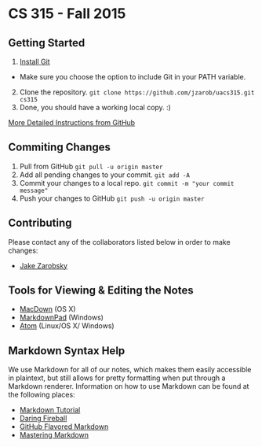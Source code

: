 # CS 315 - Fall 2015

## Getting Started
1. [Install Git](https://git-scm.com/book/en/v2/Getting-Started-Installing-Git)
  - Make sure you choose the option to include Git in your PATH variable.
2. Clone the repository. `git clone https://github.com/jzarob/uacs315.git cs315`
3. Done, you should have a working local copy. :)

[More Detailed Instructions from GitHub](https://help.github.com/articles/set-up-git/#platform-all)

## Commiting Changes
1. Pull from GitHub `git pull -u origin master`
2. Add all pending changes to your commit. `git add -A`
3. Commit your changes to a local repo. `git commit -m "your commit message"`
4. Push your changes to GitHub `git push -u origin master`

## Contributing
Please contact any of the collaborators listed below in order to make changes:
- [Jake Zarobsky](mailto:jazarobsky@crimson.ua.edu)

## Tools for Viewing & Editing the Notes
- [MacDown](https://github.com/uranusjr/macdown) (OS X)
- [MarkdownPad](http://markdownpad.com) (Windows)
- [Atom](https://atom.io) (Linux/OS X/ Windows)

## Markdown Syntax Help
We use Markdown for all of our notes, which makes them easily accessible in plaintext, but still allows
for pretty formatting when put through a Markdown renderer. Information on how to use Markdown can be found
at the following places:
- [Markdown Tutorial](http://markdowntutorial.com)
- [Daring Fireball](http://daringfireball.net/projects/markdown/basics)
- [GitHub Flavored Markdown](https://help.github.com/articles/github-flavored-markdown/)
- [Mastering Markdown](https://guides.github.com/features/mastering-markdown/)
